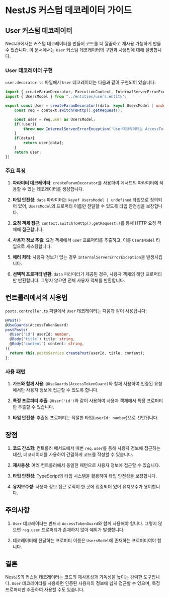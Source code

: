 # NestJS 커스텀 데코레이터 가이드

## User 커스텀 데코레이터

NestJS에서는 커스텀 데코레이터를 만들어 코드를 더 깔끔하고 재사용 가능하게 만들 수 있습니다. 이 문서에서는 `User` 커스텀 데코레이터의 구현과 사용법에 대해 설명합니다.

### User 데코레이터 구현

`user.decorator.ts` 파일에서 `User` 데코레이터는 다음과 같이 구현되어 있습니다:

```typescript
import { createParamDecorator, ExecutionContext, InternalServerErrorException } from "@nestjs/common";
import { UsersModel } from "../entities/users.entity";

export const User = createParamDecorator((data: keyof UsersModel | undefined, context: ExecutionContext) => {
    const req = context.switchToHttp().getRequest();

    const user = req.user as UsersModel;
    if(!user){
        throw new InternalServerErrorException('User데코레이터는 AccessTokenGuard와 함께 사용해야 합니다. Request에 user 프로퍼티가 존재하지 않습니다.');
    }
    if(data){
        return user[data];
    }
    return user;
})
```

### 주요 특징

1. **파라미터 데코레이터**: `createParamDecorator`를 사용하여 메서드의 파라미터에 적용할 수 있는 데코레이터를 생성합니다.

2. **타입 안전성**: `data` 파라미터는 `keyof UsersModel | undefined` 타입으로 정의되어 있어, `UsersModel`의 프로퍼티 이름만 전달할 수 있도록 타입 안전성을 보장합니다.

3. **요청 객체 접근**: `context.switchToHttp().getRequest()`를 통해 HTTP 요청 객체에 접근합니다.

4. **사용자 정보 추출**: 요청 객체에서 `user` 프로퍼티를 추출하고, 이를 `UsersModel` 타입으로 캐스팅합니다.

5. **에러 처리**: 사용자 정보가 없는 경우 `InternalServerErrorException`을 발생시킵니다.

6. **선택적 프로퍼티 반환**: `data` 파라미터가 제공된 경우, 사용자 객체의 해당 프로퍼티만 반환합니다. 그렇지 않으면 전체 사용자 객체를 반환합니다.

## 컨트롤러에서의 사용법

`posts.controller.ts` 파일에서 `User` 데코레이터는 다음과 같이 사용됩니다:

```typescript
@Post()
@UseGuards(AccessTokenGuard)
postPosts(
  @User('id') userId: number,
  @Body('title') title: string,
  @Body('content') content: string,
){
  return this.postsService.createPost(userId, title, content);
};
```

### 사용 패턴

1. **가드와 함께 사용**: `@UseGuards(AccessTokenGuard)`와 함께 사용하여 인증된 요청에서만 사용자 정보에 접근할 수 있도록 합니다.

2. **특정 프로퍼티 추출**: `@User('id')`와 같이 사용하여 사용자 객체에서 특정 프로퍼티만 추출할 수 있습니다.

3. **타입 안전성**: 추출된 프로퍼티는 적절한 타입(`userId: number`)으로 선언됩니다.

## 장점

1. **코드 간소화**: 컨트롤러 메서드에서 매번 `req.user`를 통해 사용자 정보에 접근하는 대신, 데코레이터를 사용하여 간결하게 코드를 작성할 수 있습니다.

2. **재사용성**: 여러 컨트롤러에서 동일한 패턴으로 사용자 정보에 접근할 수 있습니다.

3. **타입 안전성**: TypeScript의 타입 시스템을 활용하여 타입 안전성을 보장합니다.

4. **유지보수성**: 사용자 정보 접근 로직이 한 곳에 집중되어 있어 유지보수가 용이합니다.

## 주의사항

1. `User` 데코레이터는 반드시 `AccessTokenGuard`와 함께 사용해야 합니다. 그렇지 않으면 `req.user` 프로퍼티가 존재하지 않아 예외가 발생합니다.

2. 데코레이터에 전달하는 프로퍼티 이름은 `UsersModel`에 존재하는 프로퍼티여야 합니다.

## 결론

NestJS의 커스텀 데코레이터는 코드의 재사용성과 가독성을 높이는 강력한 도구입니다. `User` 데코레이터를 사용하면 인증된 사용자의 정보에 쉽게 접근할 수 있으며, 특정 프로퍼티만 추출하여 사용할 수도 있습니다.
